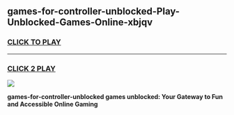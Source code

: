 
## games-for-controller-unblocked-Play-Unblocked-Games-Online-xbjqv
<h3>
<a href="https://premium76.site?title=games-for-controller-unblocked&ref=25A">CLICK TO PLAY</a></h3>
<hr>

<h3>
<a href="https://premium76.site?title=games-for-controller-unblocked&ref=25A">CLICK 2 PLAY</a>
  
</h3>

<a href="https://premium76.site?title=games-for-controller-unblocked&ref=25A"><img src="https://clearcache.store/games.png"></a>


**games-for-controller-unblocked games unblocked: Your Gateway to Fun and Accessible Online Gaming**
